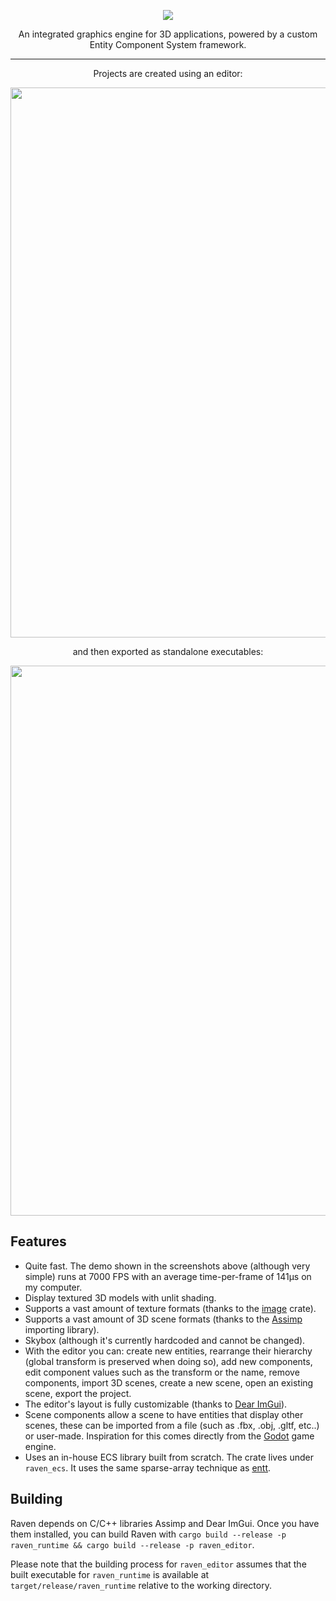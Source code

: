 <p align="center">
  <img src="banner.png">
</p>

<p align="center">
    An integrated graphics engine for 3D applications, powered by a custom Entity Component System framework.
</p>

---

<p align="center">
    Projects are created using an editor:
</p>

<p align="center">
    <img src="screenshots/editor.png" width="880">
</p>

<p align="center">
    and then exported as standalone executables:
</p>

<p align="center">
    <img src="screenshots/runtime.png" width="880">
</p>

## Features

+ Quite fast. The demo shown in the screenshots above (although very simple) runs at 7000 FPS with an average time-per-frame of 141µs on my computer.
+ Display textured 3D models with unlit shading.
+ Supports a vast amount of texture formats (thanks to the [image](https://github.com/image-rs/image) crate).
+ Supports a vast amount of 3D scene formats (thanks to the [Assimp](https://github.com/assimp/assimp) importing library).
+ Skybox (although it's currently hardcoded and cannot be changed).
+ With the editor you can: create new entities, rearrange their hierarchy (global transform is preserved when doing so), add new components, edit component values such as the transform or the name, remove components, import 3D scenes, create a new scene, open an existing scene, export the project.
+ The editor's layout is fully customizable (thanks to [Dear ImGui](https://github.com/ocornut/imgui)).
+ Scene components allow a scene to have entities that display other scenes, these can be imported from a file (such as .fbx, .obj, .gltf, etc..) or user-made. Inspiration for this comes directly from the [Godot](https://godotengine.org/) game engine.
+ Uses an in-house ECS library built from scratch. The crate lives under `raven_ecs`. It uses the same sparse-array technique as [entt](https://github.com/skypjack/entt).

## Building

Raven depends on C/C++ libraries Assimp and Dear ImGui. Once you have them installed, you can build Raven
with `cargo build --release -p raven_runtime && cargo build --release -p raven_editor`.

Please note that the building process for `raven_editor` assumes that the built executable for `raven_runtime` is available at `target/release/raven_runtime` relative to the working directory.
